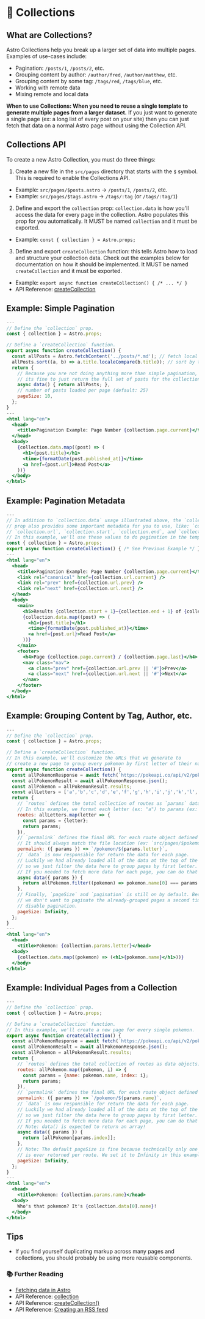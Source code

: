 # 🍱 Collections

## What are Collections?

Astro Collections help you break up a larger set of data into multiple pages. Examples of use-cases include:

- Pagination: `/posts/1`, `/posts/2`, etc.
- Grouping content by author: `/author/fred`, `/author/matthew`, etc.
- Grouping content by some tag: `/tags/red`, `/tags/blue`, etc.
- Working with remote data
- Mixing remote and local data

**When to use Collections: When you need to reuse a single template to generate multiple pages from a larger dataset.** If you just want to generate a single page (ex: a long list of every post on your site) then you can just fetch that data on a normal Astro page without using the Collection API.

## Collections API

To create a new Astro Collection, you must do three things:

1. Create a new file in the `src/pages` directory that starts with the `$` symbol. This is required to enable the Collections API.

- Example: `src/pages/$posts.astro` -> `/posts/1`, `/posts/2`, etc.
- Example: `src/pages/$tags.astro` -> `/tags/:tag` (or `/tags/:tag/1`)

2. Define and export the `collection` prop: `collection.data` is how you'll access the data for every page in the collection. Astro populates this prop for you automatically. It MUST be named `collection` and it must be exported.

- Example: `const { collection } = Astro.props;`

3. Define and export `createCollection` function: this tells Astro how to load and structure your collection data. Check out the examples below for documentation on how it should be implemented. It MUST be named `createCollection` and it must be exported.

- Example: `export async function createCollection() { /* ... */ }`
- API Reference: [createCollection][collection-api]

## Example: Simple Pagination

```jsx
---
// Define the `collection` prop.
const { collection } = Astro.props;

// Define a `createCollection` function.
export async function createCollection() {
  const allPosts = Astro.fetchContent('../posts/*.md'); // fetch local posts.
  allPosts.sort((a, b) => a.title.localeCompare(b.title)); // sort by title.
  return {
    // Because you are not doing anything more than simple pagination,
    // its fine to just return the full set of posts for the collection data.
    async data() { return allPosts; },
    // number of posts loaded per page (default: 25)
    pageSize: 10,
  };
}
---
<html lang="en">
  <head>
    <title>Pagination Example: Page Number {collection.page.current}</title>
  </head>
  <body>
    {collection.data.map((post) => (
      <h1>{post.title}</h1>
      <time>{formatDate(post.published_at)}</time>
      <a href={post.url}>Read Post</a>
    ))}
  </body>
</html>
```

## Example: Pagination Metadata

```jsx
---
// In addition to `collection.data` usage illustrated above, the `collection`
// prop also provides some important metadata for you to use, like: `collection.page`,
// `collection.url`, `collection.start`, `collection.end`, and `collection.total`.
// In this example, we'll use these values to do pagination in the template.
const { collection } = Astro.props;
export async function createCollection() { /* See Previous Example */ }
---
<html lang="en">
  <head>
    <title>Pagination Example: Page Number {collection.page.current}</title>
    <link rel="canonical" href={collection.url.current} />
    <link rel="prev" href={collection.url.prev} />
    <link rel="next" href={collection.url.next} />
  </head>
  <body>
    <main>
      <h5>Results {collection.start + 1}–{collection.end + 1} of {collection.total}</h5>
      {collection.data.map((post) => (
        <h1>{post.title}</h1>
        <time>{formatDate(post.published_at)}</time>
        <a href={post.url}>Read Post</a>
      ))}
    </main>
    <footer>
      <h4>Page {collection.page.current} / {collection.page.last}</h4>
      <nav class="nav">
        <a class="prev" href={collection.url.prev || '#'}>Prev</a>
        <a class="next" href={collection.url.next || '#'}>Next</a>
      </nav>
    </footer>
  </body>
</html>
```

## Example: Grouping Content by Tag, Author, etc.

```jsx
---
// Define the `collection` prop.
const { collection } = Astro.props;

// Define a `createCollection` function.
// In this example, we'll customize the URLs that we generate to
// create a new page to group every pokemon by first letter of their name.
export async function createCollection() {
  const allPokemonResponse = await fetch(`https://pokeapi.co/api/v2/pokemon?limit=150`);
  const allPokemonResult = await allPokemonResponse.json();
  const allPokemon = allPokemonResult.results;
  const allLetters = ['a','b','c','d','e','f','g','h','i','j','k','l','m','n','o','p','q','r','s','t','u','v','w','x','y','z'];
  return {
    // `routes` defines the total collection of routes as `params` data objects.
    // In this example, we format each letter (ex: "a") to params (ex: {letter: "a"}).
    routes: allLetters.map(letter => {
      const params = {letter};
      return params;
    }),
    // `permalink` defines the final URL for each route object defined in `routes`.
    // It should always match the file location (ex: `src/pages/$pokemon.astro`).
    permalink: ({ params }) => `/pokemon/${params.letter}`,
    // `data` is now responsible for return the data for each page.
    // Luckily we had already loaded all of the data at the top of the function,
    // so we just filter the data here to group pages by first letter.
    // If you needed to fetch more data for each page, you can do that here as well.
    async data({ params }) {
      return allPokemon.filter((pokemon) => pokemon.name[0] === params.letter);
    },
    // Finally, `pageSize` and `pagination` is still on by default. Because
    // we don't want to paginate the already-grouped pages a second time, we'll
    // disable pagination.
    pageSize: Infinity,
  };
}
---
<html lang="en">
  <head>
    <title>Pokemon: {collection.params.letter}</head>
  <body>
    {collection.data.map((pokemon) => (<h1>{pokemon.name}</h1>))}
  </body>
</html>
```

## Example: Individual Pages from a Collection

```jsx
---
// Define the `collection` prop.
const { collection } = Astro.props;

// Define a `createCollection` function.
// In this example, we'll create a new page for every single pokemon.
export async function createCollection() {
  const allPokemonResponse = await fetch(`https://pokeapi.co/api/v2/pokemon?limit=150`);
  const allPokemonResult = await allPokemonResponse.json();
  const allPokemon = allPokemonResult.results;
  return {
    // `routes` defines the total collection of routes as data objects.
    routes: allPokemon.map((pokemon, i) => {
      const params = {name: pokemon.name, index: i};
      return params;
    }),
    // `permalink` defines the final URL for each route object defined in `routes`.
    permalink: ({ params }) => `/pokemon/${params.name}`,
    // `data` is now responsible for return the data for each page.
    // Luckily we had already loaded all of the data at the top of the function,
    // so we just filter the data here to group pages by first letter.
    // If you needed to fetch more data for each page, you can do that here as well.
    // Note: data() is expected to return an array!
    async data({ params }) {
      return [allPokemon[params.index]];
    },
    // Note: The default pageSize is fine because technically only one data object
    // is ever returned per route. We set it to Infinity in this example for completeness.
    pageSize: Infinity,
  };
}
---
<html lang="en">
  <head>
    <title>Pokemon: {collection.params.name}</head>
  <body>
    Who's that pokemon? It's {collection.data[0].name}!
  </body>
</html>
```

## Tips

- If you find yourself duplicating markup across many pages and collections, you should probably be using more reusable components.

### 📚 Further Reading

- [Fetching data in Astro][docs-data]
- API Reference: [collection][collection-api]
- API Reference: [createCollection()][create-collection-api]
- API Reference: [Creating an RSS feed][create-collection-api]

[docs-data]: ../README.md#-fetching-data
[collection-api]: ./api.md#collection
[create-collection-api]: ./api.md#createcollection
[example-blog]: ../examples/blog
[fetch-content]: ./api.md#fetchcontent
